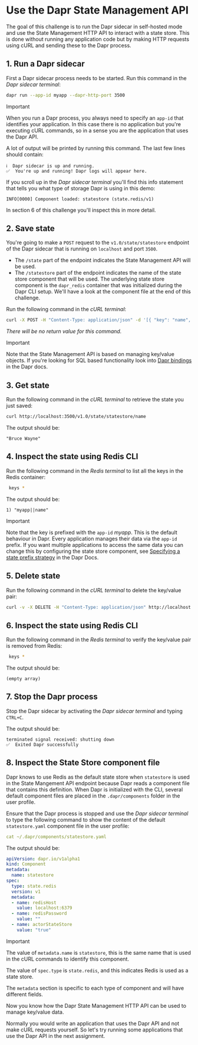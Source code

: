 # Use the Dapr State Management API

The goal of this challenge is to run the Dapr sidecar in self-hosted mode and use the State Management HTTP API to interact with a state store. This is done without running any application code but by making HTTP  requests using cURL and sending these to the Dapr process.

## 1. Run a Dapr sidecar

First a Dapr sidecar process needs to be started. Run this command in the *Dapr sidecar terminal*:

```bash
dapr run --app-id myapp --dapr-http-port 3500
```
>[!IMPORTANT]
>When you run a Dapr process, you always need to specify an `app-id` that identifies your application. In this case there is no application but you're executing cURL commands, so in a sense you are the application that uses the Dapr API.

A lot of output will be printed by running this command. The last few lines should contain:

```output
ℹ️  Dapr sidecar is up and running.
✅  You're up and running! Dapr logs will appear here.
```

If you scroll up in the *Dapr sidecar terminal* you'll find this info statement that tells you what type of storage Dapr is using in this demo:

```output
INFO[0000] Component loaded: statestore (state.redis/v1)
```

In section 6 of this challenge you'll inspect this in more detail.

## 2. Save state

You're going to make a `POST` request to the `v1.0/state/statestore` endpoint of the Dapr sidecar that is running on `localhost` and port `3500`.
- The `/state` part of the endpoint indicates the State Management API will be used.
- The `/statestore` part of the endpoint indicates the name of the state store component that will be used. The underlying state store component is the `dapr_redis` container that was initialized during the Dapr CLI setup. We'll have a look at the component file at the end of this challenge.

Run the following command in the *cURL terminal*:

```bash
curl -X POST -H "Content-Type: application/json" -d '[{ "key": "name", "value": "Bruce Wayne"}]' http://localhost:3500/v1.0/state/statestore
```
*There will be no return value for this command.*

>[!IMPORTANT]
>Note that the State Management API is based on managing key/value objects. If you're looking for SQL based functionality look into [Dapr bindings](https://docs.dapr.io/developing-applications/building-blocks/bindings/bindings-overview/) in the Dapr docs.

## 3. Get state

Run the following command in the *cURL terminal* to retrieve the state you just saved:

```bash
curl http://localhost:3500/v1.0/state/statestore/name
```

The output should be:

```output
"Bruce Wayne"
```

## 4. Inspect the state using Redis CLI

Run the following command in the *Redis terminal* to list all the keys in the Redis container:

```bash
 keys *
```

The output should be:

```output
1) "myapp||name"
```

>[!IMPORTANT]
> Note that the key is prefixed with the `app-id` *myapp*. This is the default behaviour in Dapr. Every application manages their  data via the `app-id` prefix. If you want multiple applications to access the same data you can change this by configuring the state store component, see [Specifying a state prefix strategy](https://docs.dapr.io/developing-applications/building-blocks/state-management/howto-share-state/) in the Dapr Docs.

## 5. Delete state

Run the following command in the *cURL terminal* to delete the key/value pair:

```bash
curl -v -X DELETE -H "Content-Type: application/json" http://localhost:3500/v1.0/state/statestore/name
```

## 6. Inspect the state using Redis CLI

Run the following command in the *Redis terminal* to verify the key/value pair is removed from Redis:

```bash
 keys *
```

The output should be:

```output
(empty array)
```

## 7. Stop the Dapr process

Stop the Dapr sidecar by activating the *Dapr sidecar terminal* and typing `CTRL+C`.

The output should be:

```output
terminated signal received: shutting down
✅  Exited Dapr successfully
```

## 8. Inspect the State Store  component file

Dapr knows to use Redis as the default state store when `statestore` is used in the State Mangement API endpoint because Dapr reads a component file that contains this definition. When Dapr is initialized with the CLI, several default component files are placed in the `.dapr/components` folder in the user profile.

Ensure that the Dapr process is stopped and use the *Dapr sidecar terminal* to type the following command to show the content of the default `statestore.yaml` component file in the user profile:

```yaml
cat ~/.dapr/components/statestore.yaml
```

The output should be:

```yaml
apiVersion: dapr.io/v1alpha1
kind: Component
metadata:
  name: statestore
spec:
  type: state.redis
  version: v1
  metadata:
  - name: redisHost
    value: localhost:6379
  - name: redisPassword
    value: ""
  - name: actorStateStore
    value: "true"
```

>[!IMPORTANT]
>The value of `metadata.name` is `statestore`, this is the same name that is used in the cURL commands to identify this component.
>
> The value of `spec.type` is `state.redis`, and this indicates Redis is used as a state store.
>
> The `metadata` section is specific to each type of component and will have different fields.

Now you know how the Dapr State Management HTTP API can be used to manage key/value data.

Normally you would write an application that uses the Dapr API and not make cURL requests yourself. So let's try running some applications that use the Dapr API in the next assignment.
